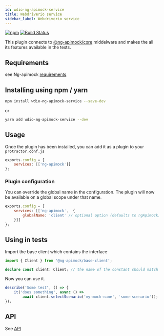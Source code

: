 ```yaml
---
id: wdio-ng-apimock-service
title: Webdriverio service
sidebar_label: Webdriverio service
---
```

[![npm](https://img.shields.io/npm/v/wdio-ng-apimock-service?color=brightgreen)](https://www.npmjs.com/package/wdio-ng-apimock-service) [![Build Status](https://github.com/ng-apimock/webdriverio-plugin/workflows/CI/badge.svg)](https://github.com/ng-apimock/webdriverio-plugin/actions?workflow=CI) 

This plugin connects to [@ng-apimock/core](https://github.com/ng-apimock/core) middelware and makes the all its features available in the tests.

## Requirements

see Ng-apimock [requirements](/docs/#requirements)

## Installing using npm / yarn
```bash
npm install wdio-ng-apimock-service --save-dev
```
or 

```bash
yarn add wdio-ng-apimock-service --dev
```

## Usage
Once the plugin has been installed, you can add it as a plugin to your `protractor.conf.js`

```js
exports.config = {
    services: [['ng-apimock']]
};
```

### Plugin configuration
You can override the global name in the configuration. The plugin will now be available on a global scope under that name.

```js
exports.config = {
    services: [['ng-apimock',  {
        globalName: 'client' // optional option (defaults to ngApimock)  
    }]]
};
```
   
## Using in tests
Import the base client which contains the interface

```typescript
import { Client } from '@ng-apimock/base-client';

declare const client: Client; // the name of the constant should match the global name: 
``` 

Now you can use it.

```typescript
describe('Some test', () => {
    it('does something', async () => 
        await client.selectScenario('my-mock-name', 'some-scenario'));
});
``` 

## API 
See [API](/docs/api/select-scenario)
